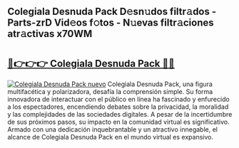 ## Colegiala Desnuda Pack D𝚎sn𝚞dos filtr𝚊dos - Parts-zrD Vid𝚎os f𝚘tos - N𝚞evas filtr𝚊ciones atr𝚊ctivas x70WM

# <h2><a href="http://mb8xiek.tromn.icu/?c=Colegiala+Desnuda+Pack">🔗👉👉👉 Colegiala Desnuda Pack 🔗🔗</a></h2>

[![Colegiala Desnuda Pack nuevo](https://i.imgur.com/pEAQMta.gif)](http://mb8xiek.tromn.icu/?c=Colegiala+Desnuda+Pack)
Colegiala Desnuda Pack, una figura multifacética y polarizadora, desafía la comprensión simple. Su forma innovadora de interactuar con el público en línea ha fascinado y enfurecido a los espectadores, encendiendo debates sobre la privacidad, la moralidad y las complejidades de las sociedades digitales. A pesar de la incertidumbre de sus próximos pasos, su impacto en la comunidad virtual es significativo. Armado con una dedicación inquebrantable y un atractivo innegable, el alcance de Colegiala Desnuda Pack en el mundo virtual es expansivo.
